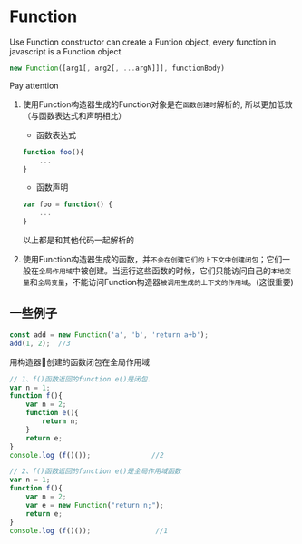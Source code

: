 # Function

Use Function constructor can create a Funtion object, every function in javascript is a Function object
```javascript
new Function([arg1[, arg2[, ...argN]]], functionBody)
```

Pay attention
1. 使用Function构造器生成的Function对象是在`函数创建时`解析的, 所以更加低效（与函数表达式和声明相比）
    - 函数表达式
    ```javascript
    function foo(){
        ...
    }
    ```
    - 函数声明
    ```javascript
    var foo = function() {
        ...
    }
    ```
    以上都是和其他代码一起解析的

2. 使用Function构造器生成的函数，并`不会在创建它们的上下文中创建闭包`；它们一般在`全局作用域`中被创建。当运行这些函数的时候，它们只能访问自己的`本地变量`和`全局变量`，不能访问Function构造器`被调用生成的上下文的作用域`。(这很重要)


## 一些例子
```javascript
const add = new Function('a', 'b', 'return a+b');
add(1, 2);  //3
```

用构造器创建的函数闭包在全局作用域
```javascript
// 1、f()函数返回的function e()是闭包.
var n = 1;
function f(){
    var n = 2;
    function e(){
        return n;
    }
    return e;
}
console.log (f()());               //2

// 2、f()函数返回的function e()是全局作用域函数
var n = 1;
function f(){
    var n = 2;
    var e = new Function("return n;");
    return e;
}
console.log (f()());                //1
```

